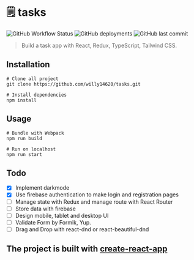 # 🗒️ tasks

![GitHub Workflow Status](https://img.shields.io/github/workflow/status/willy14620/tasks/build-and-deploy?style=flat-square)
![GitHub deployments](https://img.shields.io/github/deployments/willy14620/tasks/github-pages?label=gh-pages&style=flat-square)
![GitHub last commit](https://img.shields.io/github/last-commit/willy14620/tasks?style=flat-square)

> Build a task app with React, Redux, TypeScript, Tailwind CSS.

## Installation

```shell
# Clone all project
git clone https://github.com/willy14620/tasks.git

# Install dependencies
npm install
```

## Usage

```shell
# Bundle with Webpack
npm run build

# Run on localhost
npm run start
```

## Todo

- [x] Implement darkmode
- [x] Use firebase authentication to make login and registration pages
- [ ] Manage state with Redux and manage route with React Router
- [ ] Store data with firebase
- [ ] Design mobile, tablet and desktop UI
- [ ] Validate Form by Formik, Yup.
- [ ] Drag and Drop with react-dnd or react-beautiful-dnd

## The project is built with [create-react-app](https://github.com/facebook/create-react-app)

